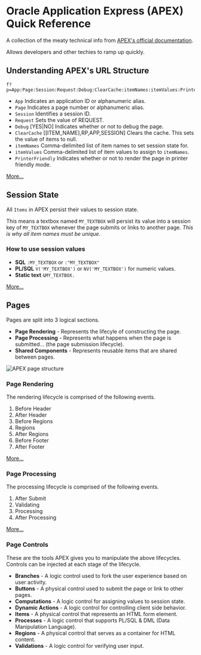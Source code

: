 # Oracle Application Express (APEX) Quick Reference

A collection of the meaty technical info from [APEX's official documentation](http://docs.oracle.com/cd/E23903_01/doc/doc.41/e21674.pdf).

Allows developers and other techies to ramp up quickly.

## Understanding APEX's URL Structure

```
f?p=App:Page:Session:Request:Debug:ClearCache:itemNames:itemValues:PrinterFriendly
```

* `App` Indicates an application ID or alphanumeric alias.
* `Page` Indicates a page number or alphanumeric alias.
* `Session` Identifies a session ID.
* `Request` Sets the value of REQUEST.
* `Debug` [YES|NO] Indicates whether or not to debug the page.
* `ClearCache` [[ITEM_NAME],RP,APP,SESSION] Clears the cache. This sets the value of items to null.
* `itemNames` Comma-delimited list of item names to set session state for.
* `itemValues` Comma-delimited list of item values to assign to `itemNames`.
* `PrinterFriendly` Indicates whether or not to render the page in printer friendly mode.

[More...](http://docs.oracle.com/cd/E23903_01/doc/doc.41/e21674/concept_url.htm#BEIFCDGF)

## Session State

All `Items` in APEX persist their values to session state.

This means a textbox named `MY_TEXTBOX` will persist its value into a session key of `MY_TEXTBOX` whenever the page submits or links to another page. *This is why all item names must be unique.*

### How to use session values

* **SQL** `:MY_TEXTBOX` or `:"MY_TEXTBOX"`
* **PL/SQL** `V('MY_TEXTBOX')` or `NV('MY_TEXTBOX')` for numeric values.
* **Static text** `&MY_TEXTBOX.`

[More...](http://docs.oracle.com/cd/E23903_01/doc/doc.41/e21674/concept_ses_val.htm)

## Pages

Pages are split into 3 logical sections.

* **Page Rendering** - Represents the lifecyle of constructing the page.
* **Page Processing** - Represents what happens when the page is submitted... (the page submission lifecycle).
* **Shared Components** - Represents reusable items that are shared between pages.

![APEX page structure](https://img.skitch.com/20120426-g6634a7wt85nmsfjix79e3cdam.png)

### Page Rendering

The rendering lifecycle is comprised of the following events.

1. Before Header
1. After Header
1. Before Regions
1. Regions
1. After Regions
1. Before Footer
1. After Footer

[More...](http://docs.oracle.com/cd/E23903_01/doc/doc.41/e21674/bldr_pg_def_about.htm#HTMDB04014)

### Page Processing

The processing lifecycle is comprised of the following events.

1. After Submit
1. Validating
1. Processing
1. After Processing

[More...](http://docs.oracle.com/cd/E23903_01/doc/doc.41/e21674/bldr_pg_def_about.htm#HTMDB04015)

### Page Controls

These are the tools APEX gives you to manipulate the above lifecycles.
Controls can be injected at each stage of the lifecycle.

* **Branches** - A logic control used to fork the user experience based on user activity.
* **Buttons** - A physical control used to submit the page or link to other pages.
* **Computations** - A logic control for assigning values to session state.
* **Dynamic Actions** - A logic control for controlling client side behavior.
* **Items** - A physical control that represents an HTML form element.
* **Processes** - A logic control that supports PL/SQL & DML (Data Manipulation Language).
* **Regions** - A physical control that serves as a container for HTML content.
* **Validations** - A logic control for verifying user input.





